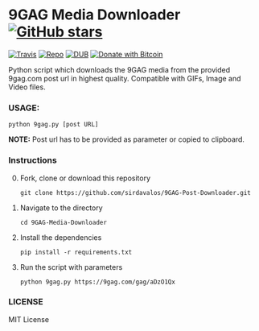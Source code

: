 # 9GAG Media Downloader [![GitHub stars](https://img.shields.io/github/stars/badges/shields.svg?style=social&label=Stars)]()

[![Travis](https://img.shields.io/travis/rust-lang/rust.svg)]()
[![Repo](https://img.shields.io/badge/source-GitHub-303030.svg?maxAge=3600&style=flat-square)](https://github.com/sirdavalos/9GAG-Media-Downloader)
[![DUB](https://img.shields.io/dub/l/vibe-d.svg)](https://choosealicense.com/licenses/mit/)
[![Donate with Bitcoin](https://img.shields.io/badge/Donate-BTC-orange.svg)](https://blockchain.info/address/17dXgYr48j31myKiAhnM5cQx78XBNyeBWM)


Python script which downloads the 9GAG media from the provided 9gag.com post url in highest quality.
Compatible with GIFs, Image and Video files.

### USAGE:
`python 9gag.py [post URL]`

**NOTE:** Post url has to be provided as parameter or copied to clipboard.

### Instructions

0. Fork, clone or download this repository

    `git clone https://github.com/sirdavalos/9GAG-Post-Downloader.git`

1. Navigate to the directory

    `cd 9GAG-Media-Downloader`

2. Install the dependencies

    `pip install -r requirements.txt`

3. Run the script with parameters

    `python 9gag.py https://9gag.com/gag/aDzO1Qx`

### LICENSE

MIT License
